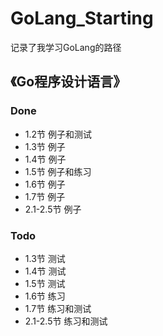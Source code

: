 # GoLang_Starting
记录了我学习GoLang的路径
## 《Go程序设计语言》
### Done
- 1.2节 例子和测试
- 1.3节 例子
- 1.4节 例子
- 1.5节 例子和练习
- 1.6节 例子
- 1.7节 例子
- 2.1-2.5节 例子
### Todo
- 1.3节 测试
- 1.4节 测试
- 1.5节 测试
- 1.6节 练习
- 1.7节 练习和测试
- 2.1-2.5节 练习和测试
